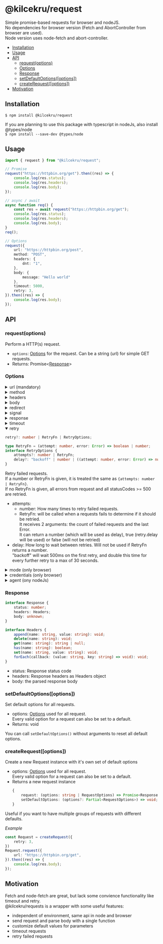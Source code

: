 # @kilcekru/request

Simple promise-based requests for browser and nodeJS.  
No dependencies for browser version (Fetch and AbortController from browser are used).  
Node version uses node-fetch and abort-controller.  

- [Installation](#installation)
- [Usage](#usage)
- [API](#api)
	- [request(options)](#requestoptions)
	- [Options](#options)
	- [Response](#response)
	- [setDefaultOptions([options])](#setdefaultoptionsoptions)
	- [createRequest([options])](#createrequestoptions)
- [Motivation](#motivation)

## Installation

`$ npm install @kilcekru/request`

If you are planning to use this package with typescript in nodeJs, also install @types/node  
`$ npm install --save-dev @types/node`

## Usage

```typescript
import { request } from "@kilcekru/request";

// Promise
request("https://httpbin.org/get").then((res) => {
	console.log(res.status);
	console.log(res.headers);
	console.log(res.body);
});

// async / await
async function req() {
	const res = await request("https://httpbin.org/get");
	console.log(res.status);
	console.log(res.headers);
	console.log(res.body);
}
req();

// Options
request({
	url: "https://httpbin.org/post",
	method: "POST",
	headers: {
		dnt: "1",
	},
	body: {
		message: "Hello world"
	},
	timeout: 5000,
	retry: 3,
}).then((res) => {
	console.log(res.body);
});
```

## API

### request(options)

Perform a HTTP(s) request.

- `options`: [Options](#options) for the request. Can be a string (url) for simple GET requests.
- Returns: Promise&lt;[Response](#response)&gt;

### Options

<details>
<summary>url (mandatory)</summary>

```typescript
url: string | { href: string };
```
A string representing the URL for fetching.  
The object variaton allows direct usage of `new URL`.  
In nodeJs the url has to be absolute.
</details>

<details>
<summary>method</summary>

```typescript
method?: string; // default: "GET"
```
The request method (GET, POST, ...)
</details>

<details>
<summary>headers</summary>

```typescript
headers?: Record<string, string>;
```
Request headers.

*Example*
```typescript
headers: {
	"Content-Type": "text/html; charset=UTF-8"
}
```
</details>

<details>
<summary>body</summary>

```typescript
body?: string | Record<string, unknown> | unknown[];
```
Request body.  
If the given body is an object or an array, it will be stringified and the `Content-Type` header will be set to `application/json`.  
If the body is a string, no header will be set.
</details>

<details>
<summary>redirect</summary>

```typescript
redirect?: "error" | "follow" | "manual"; // default: "follow"
```
Define how redirects are handled
</details>

<details>
<summary>signal</summary>

```typescript
signal?: AbortSignal;
```
Instance of AbortSignal to optionally abort requests.

*Example*
```typescript
import { request, AbortController } from "@kilcekru/request";

const controller = new AbortController();
request({
	url: "https://httpbin.org/get",
	signal: controller.signal,
}).catch((err) => {
	console.log(err);
});
controller.abort();
```
</details>

<details>
<summary>response</summary>

```typescript
response?: false | "detect" | "arrayBuffer" | "json" | "blob" | "text" | "stream"; // default: "detect"
```
Define how the response body will be parsed.  
- false: will discard the responseBody (might be faster if you only care about response status)
- detect: use content-type of response. `application/json` will be parse as json, `text/*` will be parsed as text
- arrayBuffer, json, blob, text: use the according function of the response
- return the raw response, which is a readable stream
</details>

<details>
<summary>timeout</summary>

```typescript
timeout?: number | TimeoutOptions; // default: 10000

interface TimeoutOptions {
	total: number;
	headers?: number;
	body?: number;
}
```
Specify a time after which the request will be automatically aborted.  
If a number is given, it is treated the same as `{total: number}`
- total: Maximum time from start of the request until body parsing is finished.
- headers: Maximum time from start of the request until the headers are parsed.
- body: Maximum time from start of body parsing (after headers are parsed) until body parsing is finished.
</details>

<details open>
<summary>retry</summary>

```typescript
retry?: number | RetryFn | RetryOptions;

type RetryFn = (attempt: number, error: Error) => boolean | number;
interface RetryOptions {
	attempts?: number | RetryFn;
	delay?: "backoff" | number | ((attempt: number, error: Error) => number); // default: "backoff"
}
```
Retry failed requests.  
If a number or RetryFn is given, it is treated the same as `{attempts: number | RetryFn}`.  
If no RetryFn is given, all errors from request and all statusCodes >= 500 are retried.

- attempts:
  - number: How many times to retry failed requests.
  - RetryFn: will be called when a requests fails to determine if it should be retried.  
    It receives 2 arguments: the count of failed requests and the last Error.  
		It can return a number (which will be used as delay), true (retry.delay will be used) or false (will not be retried)
- delay: How long to wait between retries. Will not be used if RetryFn returns a number.  
  "backoff" will wait 500ms on the first retry, and double this time for every further retry to a max of 30 seconds.

</details>

<details>
<summary>mode (only browser)</summary>

```typescript
mode?: "cors" | "navigate" | "no-cors" | "same-origin";
```
Define which mode is used for cross-origin requests.  
See <a href="https://developer.mozilla.org/en-US/docs/Web/API/Request/mode" target="_blank">https://developer.mozilla.org/en-US/docs/Web/API/Request/mode</a>  
Only useful in browser environment, will be silently ignored when running on nodeJs.
</details>

<details>
<summary>credentials (only browser)</summary>

```typescript
credentials?: "include" | "omit" | "same-origin"; // default: same-origin
```
Define how cookies are handled on cross-origin requests.  
See <a href="https://developer.mozilla.org/en-US/docs/Web/API/Request/credentials" target="_blank">https://developer.mozilla.org/en-US/docs/Web/API/Request/credentials</a>  
Only useful in browser environment, will be silently ignored when running on nodeJs.
</details>

<details>
<summary>agent (ony nodeJs)</summary>

```typescript
agent?: false | Agent | ((parsedUrl: URL) => Agent);
```
http(s).Agent to use for this request.  
By default a single agent with keepAlive enabled is used for all requests.  
This behaviour can be disabled by passing `false`, which will create a new Agent for every request.  
More Details: <a href="https://www.npmjs.com/package/node-fetch#custom-agent" target="_blank">https://www.npmjs.com/package/node-fetch#custom-agent</a>  
Only useful in nodeJs environment, will be silently ignored when running on browser.
</details>

### Response

```typescript
interface Response {
	status: number;
	headers: Headers;
	body: unknown;
}

interface Headers {
	append(name: string, value: string): void;
	delete(name: string): void;
	get(name: string): string | null;
	has(name: string): boolean;
	set(name: string, value: string): void;
	forEach(callback: (value: string, key: string) => void): void;
}
```
- status: Response status code
- headers: Response headers as Headers object
- body: the parsed response body

### setDefaultOptions([options])
Set default options for all requests.  

- options: [Options](#options) used for all request.  
  Every valid option for a request can also be set to a default.  
- Returns: void

You can call `setDefaultOptions()` without arguments to reset all default options.

### createRequest([options])
Create a new Request instance with it's own set of default options

- options: [Options](#options) used for all request.  
  Every valid option for a request can also be set to a default.  
- Returns a new request instance
	```typescript
	{
		request: (options: string | RequestOptions) => Promise<Response>;
		setDefaultOptions: (options?: Partial<RequestOptions>) => void;
	}
	```

Useful if you want to have multiple groups of requests with different defaults.

*Example*
```typescript
const Request = createRequest({
	retry: 3,
})
Request.request({
	url: "https://httpbin.org/get",
}).then((res) => {
	console.log(res.body);
});
```

## Motivation
Fetch and node-fetch are great, but lack some convience functionality like timeout and retry.  
@kilcekru/requests is a wrapper with some useful features:
- independent of environment, same api in node and browser
- send request and parse body with a single function
- customize default values for parameters
- timeout requests
- retry failed requests
